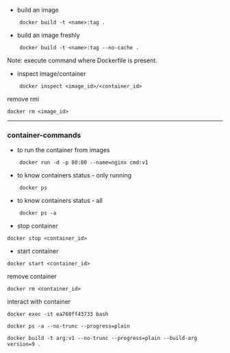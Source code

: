 - build an image
```
    docker build -t <name>:tag .

```

- build an image freshly 
```
    docker build -t <name>:tag --no-cache .

```
Note: execute command where Dockerfile is present.

- inspect image/container

```
    docker inspect <image_id>/<container_id>

```

remove rmi 

```
docker rm <image_id>

```

---
### container-commands

- to run the container from images
```
    docker run -d -p 80:80 --name=nginx cmd:v1

```

- to know containers status - only running
```
    docker ps
```

- to know containers status - all
```
    docker ps -a
```

- stop container

```
docker stop <container_id>

```

- start container

```
docker start <container_id>

```

remove container 

```
docker rm <container_id>

```

interact with container
```
docker exec -it ea760ff43733 bash

```

```
docker ps -a --no-trunc --progress=plain
```

```
docker build -t arg:v1 --no-trunc --progress=plain --build-arg version=9 .
```